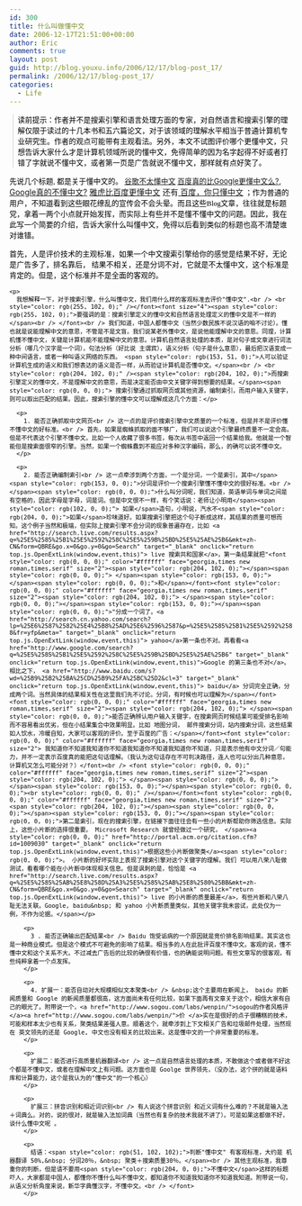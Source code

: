 ```yaml
---
id: 300
title: 什么叫做懂中文
date: 2006-12-17T21:51:00+00:00
author: Eric
comments: true
layout: post
guid: http://blog.youxu.info/2006/12/17/blog-post_17/
permalink: /2006/12/17/blog-post_17/
categories:
  - Life
---
```

<blockquote style="border-left: 1px solid rgb(204, 204, 204); margin: 0pt 0pt 0pt 0.8ex; padding-left: 1ex;" class="gmail_quote">
  <p>
    <font style="color: rgb(0, 0, 0);" color="#ffffff" face="georgia,times new roman,times,serif" size="2"> 读前提示：作者并不是搜索引擎和语言处理方面的专家，对自然语言和搜索引擎的理解仅限于读过的十几本书和五六篇论文，对于该领域的理解水平相当于普通计算机专业研究生。作者的观点可能带有主观看法。另外，本文不试图评价哪个更懂中文，只想告诉大家什么才是计算机领域所说的懂中文，免得简单的因为名字起得不好或者打错了字就说不懂中文，或者第一页是广告就说不懂中文，那样就有点好笑了。</font>
  </p>
</blockquote>

  <font style="color: rgb(0, 0, 0);" color="#ffffff" face="georgia,times new roman,times,serif" size="2"></p> 

<p>
  先说几个标题, 都是关于懂中文的。 <a href="http://blog.devep.net/virushuo/2006/12/11/post_45.html" target="_blank" onclick="return top.js.OpenExtLink(window,event,this)">谷歌不太懂中文</a> </font><a href="http://kangkang.bokee.com/5958687.html" target="_blank" onclick="return top.js.OpenExtLink(window,event,this)"> <font size="2">百度真的比Google更懂中文么?</font></a>, <a href="http://blog.sina.com.cn/u/55752507010006v2" target="_blank" onclick="return top.js.OpenExtLink(window,event,this)"> Google真的不懂中文?</a> <a href="http://www.donews.com/Content/200611/83f1081acfc740aaa12bc7c5c83dd986.shtm" target="_blank" onclick="return top.js.OpenExtLink(window,event,this)">雅虎比百度更懂中文</a> 还有<a href="http://my.donews.com/qiji/2006/09/24/baidu-only-chinese/" target="_blank" onclick="return top.js.OpenExtLink(window,event,this)"> 百度，你只懂中文</a><font style="color: rgb(0, 0, 0);" color="#ffffff" face="georgia,times new roman,times,serif" size="2"> ；作为普通的用户，不知道看到这些眼花缭乱的宣传会不会头晕。而且这些Blog文章，往往就是标题党，拿着一两个小点就开始发挥，而实际上有些并不是懂不懂中文的问题。因此，我在此写一个简要的介绍，告诉大家什么叫懂中文，免得以后看到类似的标题也高不清楚谁对谁错。</p> 
  
  <p>
    首先，人是评价技术的主观标准，如果一个中文搜索引擎给你的感觉是结果不好，无论是广告多了，排名靠后，</font><font style="color: rgb(0, 0, 0);" color="#ffffff" face="georgia,times new roman,times,serif" size="2"> 结果不相关，</font><font style="color: rgb(0, 0, 0);" color="#ffffff" face="georgia,times new roman,times,serif" size="2">还是分词不对，它就是不太懂中文，这个标准是肯定的。但是，这个标准并不是全面的客观的。</p> 
    
    <p>
      我想解释一下，对于搜索引擎，什么叫懂中文，我们用什么样的客观标准去评价"懂中文".<br /> <br style="color: rgb(255, 102, 0);" /></font><font size="4"><span style="color: rgb(255, 102, 0);">要强调的是：搜索引擎定义的懂中文和自然语言处理定义的懂中文是不一样的</span><br /> </font><br /> 我们知道，中国人都懂中文（当然少数民族不说汉语的咱不讨论）。懂也就是说能理解中文的意思，不管是不是文盲。我们说某老外懂中文，是说他能理解中文的意思。同理，计算机懂不懂中文，关键是计算机能不能理解中文的意思。计算机自然语言处理的本质，是对句子或文章进行词法分析（哪几个汉字是一个词），句法分析（好比说 主谓宾），语义分析（句子是什么意思），最后把汉语变成一种中间语言，或者一种叫语义网络的东西。 <span style="color: rgb(153, 51, 0);">人可以验证计算机生成的语义和我们想表达的语义是否一样，从而验证计算机是否懂中文。</span><br /> <br style="color: rgb(204, 102, 0);" /><span style="color: rgb(204, 102, 0);">而搜索引擎定义的懂中文，不是理解中文的意思，而是决定能否由中文关键字得到想要的结果。</span><span style="color: rgb(0, 0, 0);"> 搜索引擎通过抓取网页或其他资源，编制索引，而用户输入关键字，则可以取出匹配的结果。因此，搜索引擎的懂中文可以理解成这几个方面：</p> 
      
      <p>
        1. 能否正确抓取中文网页<br /> 这一点的是评价搜索引擎中文质量的一个标准，但是并不是评价懂不懂中文的好标准。<br /> 首先，如果是蜘蛛抓取的面不够广，我们可以说这个引擎最终质量不一定会高。但是不代表这个引擎不懂中文。比如一个人收藏了很多书签，每次从书签中返回一个结果给我。他就是一个智能但是搜索面很窄的引擎。当然，如果一个蜘蛛蠢到不能应对多种汉字编码，那么，的确可以说不懂中文。
      </p>
      
      <p>
        2. 能否正确编制索引<br /> 这一点牵涉到两个方面，一个是分词，一个是索引，其中</span><span style="color: rgb(153, 0, 0);">分词是评价一个搜索引擎懂不懂中文的很好标准。<br /> </span><span style="color: rgb(0, 0, 0);">什么叫分词呢，我们知道，英语单词与单词之间是有空格的，因此字母是字母，词是词。但是中文很不一样，有个笑话说：老师让小明用</span><span style="color: rgb(102, 0, 0);"> 如果</span>造句，小明说，汽水不<span style="color: rgb(204, 0, 0);">如果</span>珍味道好。如果搜索引擎把这个句子断成这样，其结果的质量可想而知。这个例子当然和极端，但实际上搜索引擎不会分词的现象普遍存在，比如 <a href="http://search.live.com/results.aspx?q=%25E5%2585%25B1%25E5%2592%258C%25E5%259B%25BD%25E5%25AE%25B6&mkt=zh-CN&form=QBRE&go.x=0&go.y=0&go=Search" target="_blank" onclick="return top.js.OpenExtLink(window,event,this)"> live 搜索共和国家</a>，第一条结果就把"<font style="color: rgb(0, 0, 0);" color="#ffffff" face="georgia,times new roman,times,serif" size="2"><span style="color: rgb(204, 102, 0);"></span><span style="color: rgb(0, 0, 0);"> </span><span style="color: rgb(153, 0, 0);"></span><span style="color: rgb(0, 0, 0);">和</span></font><font style="color: rgb(0, 0, 0);" color="#ffffff" face="georgia,times new roman,times,serif" size="2"><span style="color: rgb(204, 102, 0);"> </span><span style="color: rgb(0, 0, 0);"></span><span style="color: rgb(153, 0, 0);"></span><span style="color: rgb(0, 0, 0);">"分成一个词了。<a href="http://search.cn.yahoo.com/search?lp=%25E6%2587%2582%25E4%25B8%25AD%25E6%2596%2587&p=%25E5%2585%25B1%25E5%2592%258C%25E5%259B%25BD%25E5%25AE%25B6&ei=UTF-8&fr=yfp&meta=" target="_blank" onclick="return top.js.OpenExtLink(window,event,this)"> yahoo</a>第一条也不对。再看看<a href="http://www.google.com/search?q=%25E5%2585%25B1%25E5%2592%258C%25E5%259B%25BD%25E5%25AE%25B6" target="_blank" onclick="return top.js.OpenExtLink(window,event,this)">Google 的第三条也不对</a>。相比之下， <a href="http://www.baidu.com/s?wd=%25B9%25B2%25BA%25CD%25B9%25FA%25BC%25D2&cl=3" target="_blank" onclick="return top.js.OpenExtLink(window,event,this)"> baidu</a> 分词完全正确，分成两个词。当然具体的结果相关性在这里我们先不讨论。分词，有时候也可以理解为</span></font><font style="color: rgb(0, 0, 0);" color="#ffffff" face="georgia,times new roman,times,serif" size="2"><span style="color: rgb(204, 102, 0);"> </span><span style="color: rgb(0, 0, 0);">能否正确辨认用户输入关键字，在搜索网页时候结果可能受排名影响而不容易看出优劣，但在小结果集合中效果明显。比如 地图分词， 邮件搜索分词，站内搜索分词，这些结果如人饮水，冷暖自知，大家可以客观的评价。至于百度的广告：</span></font><font style="color: rgb(0, 0, 0);" color="#ffffff" face="georgia,times new roman,times,serif" size="2"> 我知道你不知道我知道你不知道我知道你不知道我知道你不知道，只是表示他有中文分词／句能力，并不一定表示百度真的能把这句话理解。（我认为这句话存在不可判决路径，连人也可以分出几种意思，计算机又怎么可能分对？）</font><br /> <font style="color: rgb(0, 0, 0);" color="#ffffff" face="georgia,times new roman,times,serif" size="2"><span style="color: rgb(204, 102, 0);"> </span><span style="color: rgb(0, 0, 0);"></span><span style="color: rgb(153, 0, 0);"></span><span style="color: rgb(0, 0, 0);"><br style="color: rgb(0, 0, 0);" /></span></font><font style="color: rgb(0, 0, 0);" color="#ffffff" face="georgia,times new roman,times,serif" size="2"> <span style="color: rgb(204, 102, 0);"></span><span style="color: rgb(0, 0, 0);"></span><span style="color: rgb(153, 0, 0);"></span><span style="color: rgb(0, 0, 0);">第二是索引，现在的搜索引擎，在链接下面往往会有一些小的片断帮助你筛选信息。实际上，这些小片断的选择很重要。 Microsoft Research 就曾经做过一个研究， </span><a style="color: rgb(0, 0, 0);" href="http://portal.acm.org/citation.cfm?id=1009030" target="_blank" onclick="return top.js.OpenExtLink(window,event,this)">根据这些小片断做聚类</a><span style="color: rgb(0, 0, 0);">。 小片断的好坏实际上表现了搜索引擎对这个关键字的理解。我们 可以用八荣八耻做测试，看看哪个能在小片断中体现相关信息。但是讽刺的是，恰恰是 <a href="http://search.live.com/results.aspx?q=%25E5%2585%25AB%25E8%258D%25A3%25E5%2585%25AB%25E8%2580%25BB&mkt=zh-CN&form=QBRE&go.x=0&go.y=0&go=Search" target="_blank" onclick="return top.js.OpenExtLink(window,event,this)"> live 的小片断的质量最差</a>，有些片断和八荣八耻无法关联。Google, baidu&nbsp; 和 yahoo 小片断质量类似，其他关键字我未尝试，此处仅为一例，不作为论据。</span></p> 
        
        <p>
          3 . 能否正确输出匹配结果<br /> Baidu 饱受诟病的一个原因就是竞价排名影响结果。其实这也是一种商业模式。但是这个模式不可避免的影响了结果。相当多的人在此批评百度不懂中文。客观的说，懂不懂中文和这个关系不大。不过减去广告后的比较的确很有价值，也的确能说明问题。有些文章写的很客观，有些纯粹拿着一个点发挥。
        </p>
        
        <p>
          4. 扩展一：能否自动对大规模相似文本聚类<br /> &nbsp;这个主要用在新闻上， baidu 的新闻质量和 Google 的新闻质量都很高，这方面尚未有任何比较，如果下面再有文章关于这个，相信大家有自己的眼光了。附带说一个，<a href="http://www.sogou.com/labs/wenpin/">sogou的作者风格评</a><a href="http://www.sogou.com/labs/wenpin/">价 </a>实在是很好的点子很糟糕的技术，可能和样本太少也有关系，聚类结果差强人意。顺着这个，就牵涉到上下文相关广告和垃圾邮件处理，当然现在 英文领先的还是 Google, 中文也没有相关的比较出来。这是懂中文的一个非常重要的标准。
        </p>
        
        <p>
          扩展二：能否进行高质量机器翻译<br /> 这一点是自然语言处理的本质，不敢做这个或者做不好这个都是不懂中文，或者在理解中文上有问题。这方面也是 Goolge 世界领先，（没办法，这个拼的就是语料库和计算能力，这个是我认为的"懂中文"的一个核心）
        </p>
        
        <p>
          扩展三：拼音识别和相近词识别<br /> 有人说这个拼音识别 和近义词有什么难的？不就是输入法＋词典么。对的，说的很对，就是输入法加词典（当然也有复杂的技术我就不讲了）。可是如果这都做不好，谈什么懂中文呢 。
        </p>
        
        <p>
          结语：<span style="color: rgb(51, 102, 102);">判断"懂中文" 有客观标准，大约是 机器翻译 50%,&nbsp; 分词20％，&nbsp; 聚类＋搜索质量30％。</span><br /> 其他主观标准，我尊重你的判断，但是请不要用<span style="color: rgb(204, 0, 0);">不懂中文</span>这样的标题吓人，大家都是中国人，都懂你不懂什么叫不懂中文，都知道你不知道我知道你不知道我知道。附带说一句，从语义分析角度来说，新华字典懂汉字，不懂中文。<br /> </font>
        </p>